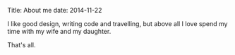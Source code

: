 Title: About me
date: 2014-11-22

I like good design, writing code and travelling,
but above all I love spend my time with my wife and my daughter.

That's all.
